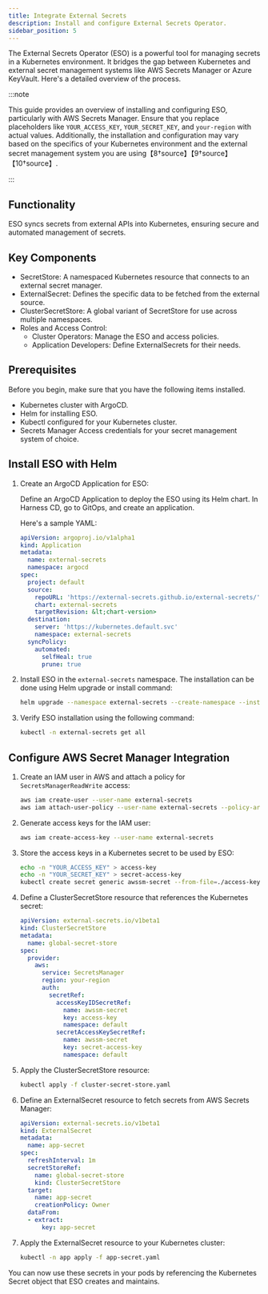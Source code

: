 ```yaml
---
title: Integrate External Secrets
description: Install and configure External Secrets Operator.
sidebar_position: 5
---
```


The External Secrets Operator (ESO) is a powerful tool for managing secrets in a Kubernetes environment. It bridges the gap between Kubernetes and external secret management systems like AWS Secrets Manager or Azure KeyVault. Here's a detailed overview of the process.

:::note 

This  guide provides an overview of installing and configuring ESO, particularly with AWS Secrets Manager. Ensure that you replace placeholders like `YOUR_ACCESS_KEY`, `YOUR_SECRET_KEY`, and `your-region` with actual values. Additionally, the installation and configuration may vary based on the specifics of your Kubernetes environment and the external secret management system you are using【8†source】【9†source】【10†source】.

:::

## Functionality

ESO syncs secrets from external APIs into Kubernetes, ensuring secure and automated management of secrets.

## Key Components

* SecretStore: A namespaced Kubernetes resource that connects to an external secret manager.
* ExternalSecret: Defines the specific data to be fetched from the external source.
* ClusterSecretStore: A global variant of SecretStore for use across multiple namespaces.
* Roles and Access Control:
   * Cluster Operators: Manage the ESO and access policies.
   * Application Developers: Define ExternalSecrets for their needs.

## Prerequisites 

Before you begin, make sure that you have the following items installed.

* Kubernetes cluster with ArgoCD.
* Helm for installing ESO.
* Kubectl configured for your Kubernetes cluster.
* Secrets Manager Access credentials for your secret management system of choice.

## Install ESO with Helm

1. Create an ArgoCD Application for ESO:

   Define an ArgoCD Application to deploy the ESO using its Helm chart.  In Harness CD, go to GitOps, and create an application.

   Here's a sample YAML:

   ```yaml
   apiVersion: argoproj.io/v1alpha1
   kind: Application
   metadata:
     name: external-secrets
     namespace: argocd
   spec:
     project: default
     source:
       repoURL: 'https://external-secrets.github.io/external-secrets/'
       chart: external-secrets
       targetRevision: &lt;chart-version>
     destination:
       server: 'https://kubernetes.default.svc'
       namespace: external-secrets
     syncPolicy:
       automated:
         selfHeal: true
         prune: true
   ```

3. Install ESO in the `external-secrets` namespace. The installation can be done using Helm upgrade or install command:
   
   ```bash
   helm upgrade --namespace external-secrets --create-namespace --install --wait external-secrets external-secrets/external-secrets
   ```

4. Verify ESO installation using the following command:
   
   ```bash
   kubectl -n external-secrets get all
   ```

## Configure AWS Secret Manager Integration

1. Create an IAM user in AWS and attach a policy for `SecretsManagerReadWrite` access:
   
   ```bash
   aws iam create-user --user-name external-secrets
   aws iam attach-user-policy --user-name external-secrets --policy-arn arn:aws:iam::aws:policy/SecretsManagerReadWrite
   ```

2. Generate access keys for the IAM user:
   
   ```bash
   aws iam create-access-key --user-name external-secrets
   ```

3. Store the access keys in a Kubernetes secret to be used by ESO:
   
   ```bash
   echo -n "YOUR_ACCESS_KEY" > access-key
   echo -n "YOUR_SECRET_KEY" > secret-access-key
   kubectl create secret generic awssm-secret --from-file=./access-key --from-file=./secret-access-key
   ```

4. Define a ClusterSecretStore resource that references the Kubernetes secret:
   
   ```yaml
   apiVersion: external-secrets.io/v1beta1
   kind: ClusterSecretStore
   metadata:
     name: global-secret-store
   spec:
     provider:
       aws:
         service: SecretsManager
         region: your-region
         auth:
           secretRef:
             accessKeyIDSecretRef:
               name: awssm-secret
               key: access-key
               namespace: default
             secretAccessKeySecretRef:
               name: awssm-secret
               key: secret-access-key
               namespace: default
   ```

5. Apply the ClusterSecretStore resource:

   ```bash
   kubectl apply -f cluster-secret-store.yaml
   ```

6. Define an ExternalSecret resource to fetch secrets from AWS Secrets Manager:
   
   ```yaml
   apiVersion: external-secrets.io/v1beta1
   kind: ExternalSecret
   metadata:
     name: app-secret
   spec:
     refreshInterval: 1m
     secretStoreRef:
       name: global-secret-store
       kind: ClusterSecretStore
     target:
       name: app-secret
       creationPolicy: Owner
     dataFrom:
     - extract:
         key: app-secret
   ```

7. Apply the ExternalSecret resource to your Kubernetes cluster:

   ```bash
   kubectl -n app apply -f app-secret.yaml
   ```

You can now use these secrets in your pods by referencing the Kubernetes Secret object that ESO creates and maintains.


